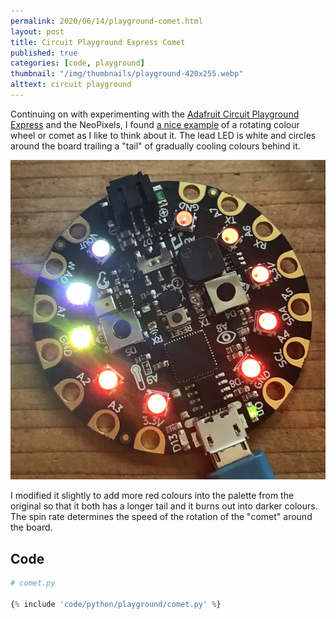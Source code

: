 ```yaml
---
permalink: 2020/06/14/playground-comet.html
layout: post
title: Circuit Playground Express Comet
published: true
categories: [code, playground]
thumbnail: "/img/thumbnails/playground-420x255.webp"
alttext: circuit playground
---
```


Continuing on with experimenting with the <a href="https://learn.adafruit.com/adafruit-circuit-playground-express/overview">Adafruit 
Circuit Playground Express</a> and the NeoPixels, I found <a href="https://learn.adafruit.com/fancyled-library-for-circuitpython/led-colors">a nice example</a> of 
a rotating colour wheel or comet as I like to think about it. The lead LED is white and circles around the board trailing a "tail" of gradually cooling colours 
behind it.  

![circuit playground showing LEDs lit in red](/img/posts/playground-comet/comet.webp)

I modified it slightly to add more red colours into the palette from the original so that it both has a longer tail and it burns out into darker colours. The spin 
rate determines the speed of the rotation of the "comet" around the board.

## Code 

```python
# comet.py 

{% include 'code/python/playground/comet.py' %}

```
